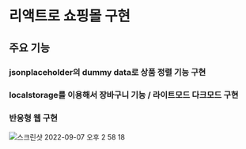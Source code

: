 <h1>리액트로 쇼핑몰 구현</h1>

<h2>주요 기능</h2>

<h3>jsonplaceholder의 dummy data로 상품 정렬 기능 구현</h3> 
<h3>localstorage를 이용해서 장바구니 기능 / 라이트모드 다크모드 구현</h3>
<h3>반응형 웹 구현</h3>


![스크린샷 2022-09-07 오후 2 58 18](https://user-images.githubusercontent.com/110148272/188799793-1a3ca1eb-22c9-4555-9d80-d1b95e19ac8f.png)
